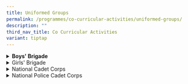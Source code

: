 ```yaml
---
title: Uniformed Groups
permalink: /programmes/co-curricular-activities/uniformed-groups/
description: ""
third_nav_title: Co Curricular Activities
variant: tiptap
---
```

<div data-type="detailGroup" class="isomer-accordion isomer-accordion-white">
<details class="isomer-details">
<summary><strong>Boys' Brigade</strong>
</summary>
<div data-type="detailsContent" class="isomer-details-content">
<p><strong>Day / Time:</strong>
<br>MONDAY: 1535 - 1800 HRS</p>
<p>The 74th Boys' Brigade Company started in 2000 with seven boys and now
stands at about 35 members strong. Our programme is run with the help of
Volunteer Adult Officers. We have a wide range of activities such as character
and leadership development, drills, Lifeskills, first aid, kayaking, rock
wall climbing, archery, cycling and yearly camps that help our boys learn
values to develop a character of Obedience, Discipline, Self-Respect, Integrity
and Humility. They can attain the rank of Staff Sergeant by Sec 4 or Sec
5 in their leadership journey, with numerous leadership opportunities for
the Boys. The Boys form a close sense of camaraderie and a bond of brotherhood
during their time in the company. We aim to be the Uniformed Group of choice
in Kent Ridge Secondary School. Over the years, the Boys have grown in
maturity and character and two of them were recently the valedictorians
of the Secondary 4N and 5N streams in 2020.
<br><strong><em>Achievements</em></strong>
<br>2021 - Unit Overall Proficiency Award&nbsp; - Bronze
<br><strong><em>Teachers in-charge</em></strong>
<br>Mr Lam Yao Lun
<br>Mrs Teo Wee Leng
<br>Ms Karina Heng</p>
</div>
</details>
<details class="isomer-details">
<summary>Girls' Brigade</summary>
<div data-type="detailsContent" class="isomer-details-content">
<p><strong>Day / Time:</strong>
<br>MONDAY: 1535 - 1800 HRS
<br>(THURSDAYS, when required, or when Monday is a PH)</p>
<p>The Girls’ Brigade's mission is to develop each girl and officer to her
fullest potential by equipping, empowering and enabling every girl to be
a leader, and every officer to be a servant leader. This is done through
the GB programme, which is meant to develop the girls' character, social-emotional
and leadership competencies. They will learn good values, be equipped with
leadership skills, and be given the opportunities to lead and serve at
home, in the company, and in their local community through planning and
executing activities such as camps and VIA activities. They can attain
the rank of Master Staff Sergeant by Sec 4 or Sec 5 in their leadership
journey, with leadership equipping and opportunities that are structured
into the yearly programme, spiralling up from Sec 1. There is an annual
competition, that alternates between the National Drill Competition and
the Low Guat Tin Challenge, that the girls can aspire to participate in.
Through passion and hardwork, the 54th Company has achieved good results
thus far. Over the years, the 54th Company of the Girls' Brigade in Kent
Ridge Secondary has grown steadily in strength with the faithful support
of the Volunteer Adult Officers. Come and join us in this GB 54th family!
<br><strong><em>Achievements</em></strong>
<br>2021 - Dr Low Guat Tin Challenge - Gold
<br><strong><em>Achievements - Unit Overall Proficiency</em></strong>
<br>2022 - Gold
<br>2021 - Gold
<br><strong><em>Teachers in-charge</em></strong>
<br>Mrs Claudia Ng
<br>Ms Wong Sue Jin
<br>Mrs Loke Wenyi</p>
<p></p>
<div class="isomer-image-wrapper">
<img style="width: 100%" height="auto" width="100%" alt="Girls' brigade" src="/images/Girls' Brigade.png">
</div>
</div>
</details>
<details class="isomer-details">
<summary>National Cadet Corps</summary>
<div data-type="detailsContent" class="isomer-details-content">
<p><strong>Day / Time:</strong>
<br>MONDAY: 1535 - 1800 HRS</p>
<p>
<br><strong>Vision:</strong>Be Extraordinary Youth Leaders</p>
<p>The mission of the Kent Ridge National Cadet Corps (NCC) is to develop
resourceful,&nbsp;responsible, resilient, loyal leaders and team players
through fun and challenging military-related activities.</p>
<p>Some of our key programmes include:
<br>1. Camps and Leadership Training
<br>- Junior Cadets (Secondary 1)&nbsp;&nbsp;– Camp Forge
<br>- Senior Cadets (Secondary 2) – Camp Steel
<br>- Cadet Leaders (Secondary 3 &amp; 4)&nbsp;&nbsp;– Specialist Assessment
Course
<br>&nbsp;&nbsp;&nbsp;&nbsp;&nbsp;&nbsp;&nbsp;&nbsp;&nbsp;&nbsp;&nbsp;&nbsp;&nbsp;&nbsp;&nbsp;&nbsp;&nbsp;&nbsp;&nbsp;&nbsp;&nbsp;&nbsp;&nbsp;&nbsp;&nbsp;&nbsp;&nbsp;&nbsp;&nbsp;&nbsp;&nbsp;&nbsp;&nbsp;&nbsp;&nbsp;&nbsp;&nbsp;&nbsp;&nbsp;&nbsp;&nbsp;&nbsp;&nbsp;&nbsp;&nbsp;&nbsp;&nbsp;&nbsp;&nbsp;&nbsp;&nbsp;&nbsp;&nbsp;&nbsp;&nbsp;&nbsp;&nbsp;&nbsp;&nbsp;&nbsp;&nbsp;–
Senior Specialist&nbsp;Assessment Course
<br>2. Drills and Parades
<br>- Foot drills
<br>- SAR-21 Arms Drills
<br>- SAR-21 Live Firing
<br>- Individual Field Craft
<br>- NCC Day Commemoration Ceremony
<br>- KRSS National Day Parade
<br>
<br>3. Total Defence Programme:
<br>- Promotes awareness of and participation in Total Defence among NCC cadets
<br>- Sharing by cadets on the 6 Pillars of Total Defence and case studies
<br>- Guardians of the City Game
<br>- CPR + AED Certification
<br>
<br>4. Initiative Programme
<br>- NE Learning Journey to Singapore Discovery Centre
<br>- Cybercrime Prevention Program
<br><strong><em>Achievements (BUC)</em></strong>
<br>2023 - Unit Recognition - Distinction
<br>2022 - Unit Recognition - Distinction
<br>2021 - Unit Recognition - Distinction
<br><strong><em>Teachers in-charge</em></strong>
<br>Mr Tay Kok Liang
<br>Mr Ramish
<br>Mr Koh Guang Wei</p>
<div class="isomer-image-wrapper">
<img style="width: 100%" height="auto" width="100%" alt="NCC" src="/images/NCC_new.png">
</div>
</div>
</details>
<details class="isomer-details">
<summary>National Police Cadet Corps</summary>
<div data-type="detailsContent" class="isomer-details-content">
<p><strong>Day / Time:</strong>
<br>MONDAY: 1535 - 1800 HRS</p>
<p>The Kent Ridge Secondary School's National Police Cadet Corps (NPCC) develops
our students to be active citizens and community leaders, by working in
partnership with the Singapore Police Force to fight crime and keep Singapore
safe. NPCC aims to become the best youth organisation in Singapore, one
that actively helps to make Singapore the safest place in the world. Our
programmes and activities are designed to develop leaders with good character
and values, to build bonds with the Singpaore Police Force, and to show
care and concern to those who are in need. We want our cadets to be resilient
and to be able to face challenges and turn them to opportunities while
striving for excellence. NPCC cadets discover themselves by stepping out
and interacting with others in their lower secondary years. The cadets
progress to have experiences of being leaders as they take charge of their
juniors and events, with the ultimate goal of leading the Unit.
<br><strong><em>Achievements</em></strong>
<br>2022 - Unit Overall Proficiency Award - Participation
<br>2021 - Unit Overall Proficiency Award - Gold
<br><strong><em>Teachers in-charge</em></strong>
<br>Mr Mohammad Basheer Adrian
<br>Mdm Haizurah Kadir Mydin
<br>Ms Kiang Jian Xuan</p>
</div>
</details>
</div>
<p></p>